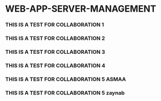 # WEB-APP-SERVER-MANAGEMENT
### THIS IS A TEST FOR COLLABORATION 1
### THIS IS A TEST FOR COLLABORATION 2
### THIS IS A TEST FOR COLLABORATION 3
### THIS IS A TEST FOR COLLABORATION 4

### THIS IS A TEST FOR COLLABORATION 5 ASMAA
### THIS IS A TEST FOR COLLABORATION 5 zaynab
